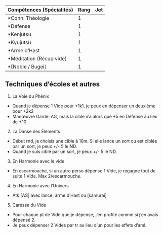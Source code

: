 | Compétences (Spécialités)                     | Rang  | Jet
| --------------------------------------------- | ----- | -------
| *Conn: Théologie                              | 1     |
| *Défense                                      | 1     |
| *Kenjutsu                                     | 1     |
| *Kyujutsu                                     | 1     |
| *Arme d’Hast                                  | 1     |
| *Méditation (Récup vide)                      | 1     |
| *[Noble / Bugei]                              | 1     |

## Techniques d’écoles et autres
1. La Voie du Phénix
  * Quand je dépense 1 Vide pour +1k1, je peux en dépenser un deuxième pour +2k2
  * Manœuvre Garde: AG, mais la cible n’a alors que +5 en Défense au lieu de +10
2. La Danse des Éléments
  * Début rnd, je choisis une cible à 10m. Si elle lance un sort ou est ciblée
    par un sort, je peux +/- 5 le ND.
  * Quand je suis ciblé par un sort, je peux +/- 5 le ND.
3. En Harmonie avec le vide
  * En escarmouche, si un autre perso dépense 1 Vide, je regagne tout de suite
    1 Vide. Max 2/escarmouche.
4. En Harmonie avec l’Univers
  * Atk [AS] avec lance, arme d’Hast ou [samurai]
5. Caresse du Vide
  * Pour chaque pt de Vide que je dépense, j’en profite comme si j’en avais
    dépensé 2.
  * Je peux dépenser 2 Vides par tr au lieu d’un pour les effets d’aml.
